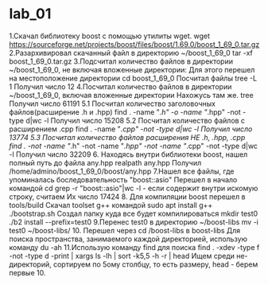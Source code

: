# lab_01
1.Скачал библиотеку boost с помощью утилиты wget.
wget https://sourceforge.net/projects/boost/files/boost/1.69.0/boost_1_69_0.tar.gz
2.Разархивировал скачанный файл в директорию ~/boost_1_69_0
tar -xf boost_1_69_0.tar.gz
3.Подсчитал количество файлов в директории ~/boost_1_69_0, не включая вложенные директории:
Для этого перешел на местоположение директории
cd boost_1_69_0
Посчитал файлы
tree -L 1
Получил число 12
4.Посчитал количество файлов в директории ~/boost_1_69_0, включая вложенные директории
Нахожусь там же.
tree
Получил число 61191
5.1 Посчитал количество заголовочных файлов(расширение .h и .hpp)
find . -name "*.h" -o -name "*.hpp" -not -type d|wc -l
Получил число 15208
5.2 Посчитал количество файлов с расширением .cpp
find . -name "*.cpp" -not -type d|wc -l
Получил число 13774
5.3 Посчитал количество файлов расширения НЕ .h, .hpp, .cpp
find . -not -name "*.h" -not -name "*.hpp" -not -name "*.cpp" -not -type d|wc -l
Получил число 32209
6. Находясь внутри библиотеки boost, нашел полный путь до файла any.hpp
realpath any.hpp
Получил /home/admino/boost_1_69_0/boost/any.hpp
7.Нашел  все файлы, где упоминалась боследовательность "boost::asio"
Перешел в начало командой cd
grep -r "boost::asio"|wc -l - если содержит внутри искомую строку, считаем
Их число 17424
8. Для компиляции boost перешел в tools/build
Скачал toolset g++ командой sudo apt install g++
./bootstrap.sh
Создал папку куда все будет компилироваться mkdir test0
./b2 install --prefix=test0
9.Перенес test0 в директорию ~/boost-libs
mv -i test0 ~/boost-libs/
10. Перешел через cd /boost-libs в boost-libs
Для поиска пространства, занимаемого каждой директорией, использую команду du -ah
11.Использую команду find для поиска
find . -xdev -type f -not -type d -print | xargs ls -lh | sort -k5,5 -h -r | head
Ищем среди не-директорий, сортируем по 5ому столбцу, то есть размеру, head - берем первые 10.
